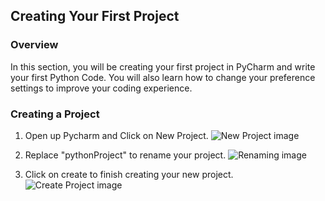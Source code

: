 ## Creating Your First Project

### Overview

In this section, you will be creating your first project in PyCharm and write your first Python Code. You will also learn how to change your preference settings to improve your coding experience.

### Creating a Project

1. Open up Pycharm and Click on New Project.
![New Project image](/images/new-project.png)

2. Replace "pythonProject" to rename your project.
![Renaming image](/images/renaming.png)

3. Click on create to finish creating your new project.\
![Create Project image](/images/create-project.png)
